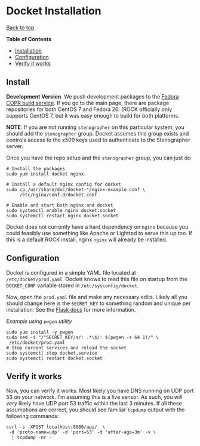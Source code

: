 # Docket Installation

[Back to top](README.md)

**Table of Contents**
- [Installation](#install)
- [Configuration](#configuration)
- [Verify it works](#verify-it-works)

## Install

**Development Version**. We push development packages to the [Fedora COPR build service](https://copr.fedorainfracloud.org/coprs/g/rocknsm/rocknsm-2.1/). If you go to the main page, there are package repositories for both CentOS 7 and Fedora 26. (ROCK officially only supports CentOS 7, but it was easy enough to build for both platforms.

**NOTE**: If you are not running `stenographer` on this particular system, you should add the `stenographer` group. Docket assumes this group exists and controls access to the x509 keys used to authenticate to the Stenographer server.

Once you have the repo setup and the `stenographer` group, you can just do

```
# Install the packages
sudo yum install docket nginx

# Install a default nginx config for docket
sudo cp /usr/share/doc/docket-*/nginx-example.conf \
     /etc/nginx/conf.d/docket.conf

# Enable and start both nginx and docket
sudo systemctl enable nginx docket.socket
sudo systemctl restart nginx docket.socket
```

Docket does not currently have a hard dependency on `nginx` because you could feasibly use something like Apache or Lighttpd to serve this up too. If this is a default ROCK install, nginx `nginx` will already be installed.

## Configuration
Docket is configured in a simple YAML file located at
`/etc/docket/prod.yaml`. Docket knows to read this file on startup from the `DOCKET_CONF` variable stored in `/etc/sysconfig/docket`.

Now, open the `prod.yaml` file and make any necessary edits. Likely all you should change here is the `SECRET_KEY` to something random and unique per installation. See the [Flask docs](http://flask.pocoo.org/docs/0.12/api/#flask.Flask.secret_key) for more information.

_Example using `pwgen` utility_
```
sudo yum install -y pwgen
sudo sed -i "/^SECRET_KEY/s/: .*\$/: $(pwgen -s 64 1)/" \
 /etc/docket/prod.yaml
# Stop current services and reload the socket
sudo systemctl stop docket.service
sudo systemctl restart docket.socket
```

## Verify it works
Now, you can verify it works. Most likely you have DNS running on UDP port 53 on your network. I'm assuming this is a live sensor. As such, you will _very_ likely have UDP port 53 traffic within the last 3 minutes. If all these assumptions are correct, you should see familiar `tcpdump` output with the following commands:

```
curl -s -XPOST localhost:8080/api/  \
 -d 'proto-name=udp' -d 'port=53' -d 'after-ago=3m' -v \
  | tcpdump -nr -
 ```
